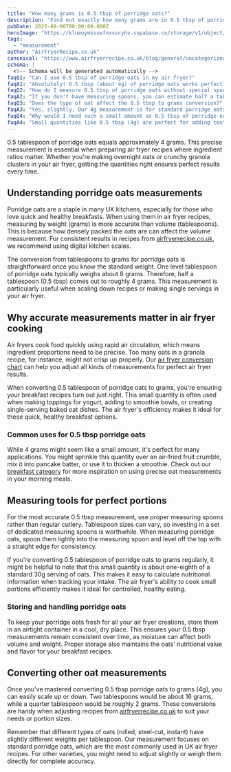 ```yaml
---
title: "How many grams is 0.5 tbsp of porridge oats?"
description: "Find out exactly how many grams are in 0.5 tbsp of porridge oats with our simple UK conversion guide. Perfect for air fryer recipes!"
pubDate: 2025-08-06T00:00:00.000Z
heroImage: "https://klueoymssxwfnxsvcyhv.supabase.co/storage/v1/object/public/Shmucket/how-many-grams-is-0-5-tbsp-porridge-oats.webp"
tags:
  - "measurement"
author: "AirFryerRecipe.co.uk"
canonical: "https://www.airfryerrecipe.co.uk/blog/general/uncategorized/how-many-grams-is-0-5-tbsp-porridge-oats"
schema: |
  <!-- Schema will be generated automatically -->
faqQ1: "Can I use 0.5 tbsp of porridge oats in my air fryer?"
faqA1: "Absolutely! 0.5 tbsp (about 4g) of porridge oats works perfectly in air fryer recipes. This small quantity is ideal for making toppings, adding crunch to yogurt, or creating single-serving oat bakes. The air fryer's rapid cooking helps toast the oats beautifully without burning."
faqQ2: "How do I measure 0.5 tbsp of porridge oats without special spoons?"
faqA2: "If you don't have measuring spoons, you can estimate half a tablespoon by filling a regular tablespoon halfway. For more accuracy, measure 1 full tablespoon (8g) and then divide it in half visually. Alternatively, use digital scales to weigh out exactly 4 grams of oats."
faqQ3: "Does the type of oat affect the 0.5 tbsp to grams conversion?"
faqA3: "Yes, slightly. Our 4g measurement is for standard porridge oats. Steel-cut oats are denser (about 10g per tablespoon), while instant oats are lighter (about 7g per tablespoon). For precise air fryer recipes, it's best to weigh your specific oat type or check its packaging for weight information."
faqQ4: "Why would I need such a small amount as 0.5 tbsp of porridge oats?"
faqA4: "Small quantities like 0.5 tbsp (4g) are perfect for adding texture to dishes without overwhelming them. You might use this amount to top a single air-fried apple crumble, mix into a small batch of granola, or add to a smoothie bowl. The air fryer excels at cooking small portions efficiently, making these tiny measurements practical."
---
```

<p>0.5 tablespoon of porridge oats equals approximately 4 grams. This precise measurement is essential when preparing air fryer recipes where ingredient ratios matter. Whether you're making overnight oats or crunchy granola clusters in your air fryer, getting the quantities right ensures perfect results every time.</p>

<h2>Understanding porridge oats measurements</h2>
<p>Porridge oats are a staple in many UK kitchens, especially for those who love quick and healthy breakfasts. When using them in air fryer recipes, measuring by weight (grams) is more accurate than volume (tablespoons). This is because how densely packed the oats are can affect the volume measurement. For consistent results in recipes from <a href=https://www.airfryerrecipe.co.uk/recipes>airfryerrecipe.co.uk</a>, we recommend using digital kitchen scales.</p>
<p>The conversion from tablespoons to grams for porridge oats is straightforward once you know the standard weight. One level tablespoon of porridge oats typically weighs about 8 grams. Therefore, half a tablespoon (0.5 tbsp) comes out to roughly 4 grams. This measurement is particularly useful when scaling down recipes or making single servings in your air fryer.</p>

<h2>Why accurate measurements matter in air fryer cooking</h2>
<p>Air fryers cook food quickly using rapid air circulation, which means ingredient proportions need to be precise. Too many oats in a granola recipe, for instance, might not crisp up properly. Our <a href=https://www.airfryerrecipe.co.uk/air-fryer-conversion-chart>air fryer conversion chart</a> can help you adjust all kinds of measurements for perfect air fryer results.</p>
<p>When converting 0.5 tablespoon of porridge oats to grams, you're ensuring your breakfast recipes turn out just right. This small quantity is often used when making toppings for yogurt, adding to smoothie bowls, or creating single-serving baked oat dishes. The air fryer's efficiency makes it ideal for these quick, healthy breakfast options.</p>

<h3>Common uses for 0.5 tbsp porridge oats</h3>
<p>While 4 grams might seem like a small amount, it's perfect for many applications. You might sprinkle this quantity over an air-fried fruit crumble, mix it into pancake batter, or use it to thicken a smoothie. Check out our <a href=https://www.airfryerrecipe.co.uk/recipe-category/breakfast>breakfast category</a> for more inspiration on using precise oat measurements in your morning meals.</p>

<h2>Measuring tools for perfect portions</h2>
<p>For the most accurate 0.5 tbsp measurement, use proper measuring spoons rather than regular cutlery. Tablespoon sizes can vary, so investing in a set of dedicated measuring spoons is worthwhile. When measuring porridge oats, spoon them lightly into the measuring spoon and level off the top with a straight edge for consistency.</p>
<p>If you're converting 0.5 tablespoon of porridge oats to grams regularly, it might be helpful to note that this small quantity is about one-eighth of a standard 30g serving of oats. This makes it easy to calculate nutritional information when tracking your intake. The air fryer's ability to cook small portions efficiently makes it ideal for controlled, healthy eating.</p>

<h3>Storing and handling porridge oats</h3>
<p>To keep your porridge oats fresh for all your air fryer creations, store them in an airtight container in a cool, dry place. This ensures your 0.5 tbsp measurements remain consistent over time, as moisture can affect both volume and weight. Proper storage also maintains the oats' nutritional value and flavor for your breakfast recipes.</p>

<h2>Converting other oat measurements</h2>
<p>Once you've mastered converting 0.5 tbsp porridge oats to grams (4g), you can easily scale up or down. Two tablespoons would be about 16 grams, while a quarter tablespoon would be roughly 2 grams. These conversions are handy when adjusting recipes from <a href=https://www.airfryerrecipe.co.uk/>airfryerrecipe.co.uk</a> to suit your needs or portion sizes.</p>
<p>Remember that different types of oats (rolled, steel-cut, instant) have slightly different weights per tablespoon. Our measurement focuses on standard porridge oats, which are the most commonly used in UK air fryer recipes. For other varieties, you might need to adjust slightly or weigh them directly for complete accuracy.</p>
